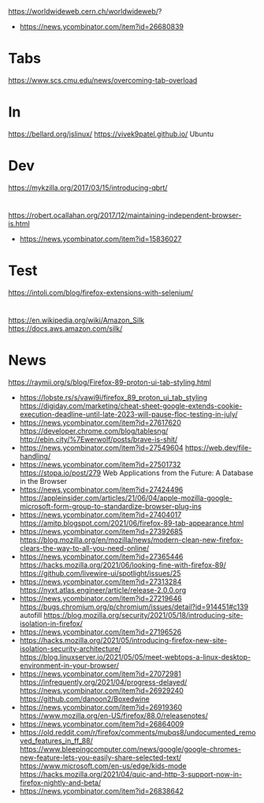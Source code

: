
https://worldwideweb.cern.ch/worldwideweb/?
* https://news.ycombinator.com/item?id=26680839

# Tabs
https://www.scs.cmu.edu/news/overcoming-tab-overload

# In
https://bellard.org/jslinux/
https://vivek9patel.github.io/ Ubuntu

# Dev
https://mykzilla.org/2017/03/15/introducing-qbrt/

#
https://robert.ocallahan.org/2017/12/maintaining-independent-browser-is.html
* https://news.ycombinator.com/item?id=15836027

# Test
https://intoli.com/blog/firefox-extensions-with-selenium/

#
https://en.wikipedia.org/wiki/Amazon_Silk
https://docs.aws.amazon.com/silk/

# News
https://raymii.org/s/blog/Firefox-89-proton-ui-tab-styling.html
* https://lobste.rs/s/vawi9i/firefox_89_proton_ui_tab_styling
https://digiday.com/marketing/cheat-sheet-google-extends-cookie-execution-deadline-until-late-2023-will-pause-floc-testing-in-july/
* https://news.ycombinator.com/item?id=27617620
https://developer.chrome.com/blog/tablesng/
http://ebin.city/%7Ewerwolf/posts/brave-is-shit/
* https://news.ycombinator.com/item?id=27549604
https://web.dev/file-handling/
* https://news.ycombinator.com/item?id=27501732
https://stopa.io/post/279 Web Applications from the Future: A Database in the Browser
* https://news.ycombinator.com/item?id=27424496
https://appleinsider.com/articles/21/06/04/apple-mozilla-google-microsoft-form-group-to-standardize-browser-plug-ins
* https://news.ycombinator.com/item?id=27404017
https://amitp.blogspot.com/2021/06/firefox-89-tab-appearance.html
* https://news.ycombinator.com/item?id=27392685
https://blog.mozilla.org/en/mozilla/news/modern-clean-new-firefox-clears-the-way-to-all-you-need-online/
* https://news.ycombinator.com/item?id=27365446
https://hacks.mozilla.org/2021/06/looking-fine-with-firefox-89/
https://github.com/livewire-ui/spotlight/issues/25
* https://news.ycombinator.com/item?id=27313284
https://nyxt.atlas.engineer/article/release-2.0.0.org
* https://news.ycombinator.com/item?id=27219646
https://bugs.chromium.org/p/chromium/issues/detail?id=914451#c139 autofill
https://blog.mozilla.org/security/2021/05/18/introducing-site-isolation-in-firefox/
* https://news.ycombinator.com/item?id=27196526
 * https://hacks.mozilla.org/2021/05/introducing-firefox-new-site-isolation-security-architecture/
https://blog.linuxserver.io/2021/05/05/meet-webtops-a-linux-desktop-environment-in-your-browser/
* https://news.ycombinator.com/item?id=27072981
https://infrequently.org/2021/04/progress-delayed/
https://news.ycombinator.com/item?id=26929240
https://github.com/danoon2/Boxedwine
* https://news.ycombinator.com/item?id=26919360
https://www.mozilla.org/en-US/firefox/88.0/releasenotes/
* https://news.ycombinator.com/item?id=26864009
* https://old.reddit.com/r/firefox/comments/mubqs8/undocumented_removed_features_in_ff_88/
https://www.bleepingcomputer.com/news/google/google-chromes-new-feature-lets-you-easily-share-selected-text/
https://www.microsoft.com/en-us/edge/kids-mode
https://hacks.mozilla.org/2021/04/quic-and-http-3-support-now-in-firefox-nightly-and-beta/
* https://news.ycombinator.com/item?id=26838642